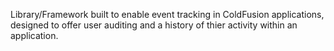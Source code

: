 Library/Framework built to enable event tracking in ColdFusion applications, designed to offer user auditing and a history of thier activity within an application.